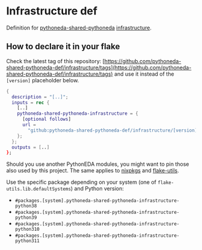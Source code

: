 # Infrastructure def

Definition for [pythoneda-shared-pythoneda](https://github.com/pythoneda-shared-pythoneda "pythoneda-shared-pythoneda") [infrastructure](https://github.com/pythoneda-shared-pythoneda/infrastructure "infrastructure").

## How to declare it in your flake

Check the latest tag of this repository: [https://github.com/pythoneda-shared-pythoneda-def/infrastructure/tags](https://github.com/pythoneda-shared-pythoneda-def/infrastructure/tags) and use it instead of the `[version]` placeholder below.

```nix
{
  description = "[..]";
  inputs = rec {
    [..]
    pythoneda-shared-pythoneda-infrastructure = {
      [optional follows]
      url =
        "github:pythoneda-shared-pythoneda-def/infrastructure/[version]";
    };
  };
  outputs = [..]
};
```

Should you use another PythonEDA modules, you might want to pin those also used by this project. The same applies to [nixpkgs](https://github.com/nixos/nixpkgs "nixpkgs") and [flake-utils](https://github.com/numtide/flake-utils "flake-utils").

Use the specific package depending on your system (one of `flake-utils.lib.defaultSystems`) and Python version:

- `#packages.[system].pythoneda-shared-pythoneda-infrastructure-python38` 
- `#packages.[system].pythoneda-shared-pythoneda-infrastructure-python39` 
- `#packages.[system].pythoneda-shared-pythoneda-infrastructure-python310` 
- `#packages.[system].pythoneda-shared-pythoneda-infrastructure-python311` 
